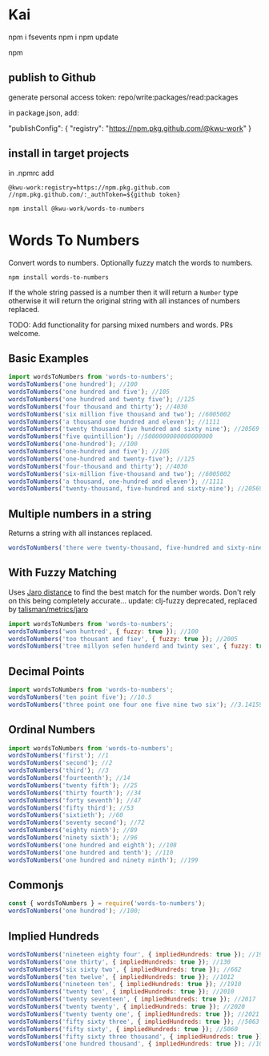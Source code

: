 # Kai

npm i fsevents
npm i
npm update

npm

## publish to Github

generate personal access token: repo/write:packages/read:packages

in package.json, add:

"publishConfig": {
"registry": "https://npm.pkg.github.com/@kwu-work"
}

## install in target projects

in .npmrc add

```
@kwu-work:registry=https://npm.pkg.github.com
//npm.pkg.github.com/:_authToken=${github token}
```

```
npm install @kwu-work/words-to-numbers
```

# Words To Numbers

Convert words to numbers. Optionally fuzzy match the words to numbers.

```
npm install words-to-numbers
```

If the whole string passed is a number then it will return a `Number` type otherwise it will return the original string with all instances of numbers replaced.

TODO: Add functionality for parsing mixed numbers and words. PRs welcome.

## Basic Examples

```javascript
import wordsToNumbers from 'words-to-numbers';
wordsToNumbers('one hundred'); //100
wordsToNumbers('one hundred and five'); //105
wordsToNumbers('one hundred and twenty five'); //125
wordsToNumbers('four thousand and thirty'); //4030
wordsToNumbers('six million five thousand and two'); //6005002
wordsToNumbers('a thousand one hundred and eleven'); //1111
wordsToNumbers('twenty thousand five hundred and sixty nine'); //20569
wordsToNumbers('five quintillion'); //5000000000000000000
wordsToNumbers('one-hundred'); //100
wordsToNumbers('one-hundred and five'); //105
wordsToNumbers('one-hundred and twenty-five'); //125
wordsToNumbers('four-thousand and thirty'); //4030
wordsToNumbers('six-million five-thousand and two'); //6005002
wordsToNumbers('a thousand, one-hundred and eleven'); //1111
wordsToNumbers('twenty-thousand, five-hundred and sixty-nine'); //20569
```

## Multiple numbers in a string

Returns a string with all instances replaced.

```javascript
wordsToNumbers('there were twenty-thousand, five-hundred and sixty-nine X in the five quintillion Y')) // 'there were 20569 X in the 5000000000000000000 Y'
```

## With Fuzzy Matching

Uses [Jaro distance](http://yomguithereal.github.io/clj-fuzzy/javascript.html#jaro) to find the best match for the number words. Don't rely on this being completely accurate...
update: clj-fuzzy deprecated, replaced by [talisman/metrics/jaro](https://github.com/Yomguithereal/talisman/blob/master/src/metrics/jaro.js)

```javascript
import wordsToNumbers from 'words-to-numbers';
wordsToNumbers('won huntred', { fuzzy: true }); //100
wordsToNumbers('too thousant and fiev', { fuzzy: true }); //2005
wordsToNumbers('tree millyon sefen hunderd and twinty sex', { fuzzy: true }); //3000726
```

## Decimal Points

```javascript
import wordsToNumbers from 'words-to-numbers';
wordsToNumbers('ten point five'); //10.5
wordsToNumbers('three point one four one five nine two six'); //3.1415926
```

## Ordinal Numbers

```javascript
import wordsToNumbers from 'words-to-numbers';
wordsToNumbers('first'); //1
wordsToNumbers('second'); //2
wordsToNumbers('third'); //3
wordsToNumbers('fourteenth'); //14
wordsToNumbers('twenty fifth'); //25
wordsToNumbers('thirty fourth'); //34
wordsToNumbers('forty seventh'); //47
wordsToNumbers('fifty third'); //53
wordsToNumbers('sixtieth'); //60
wordsToNumbers('seventy second'); //72
wordsToNumbers('eighty ninth'); //89
wordsToNumbers('ninety sixth'); //96
wordsToNumbers('one hundred and eighth'); //108
wordsToNumbers('one hundred and tenth'); //110
wordsToNumbers('one hundred and ninety ninth'); //199
```

## Commonjs

```javascript
const { wordsToNumbers } = require('words-to-numbers');
wordsToNumbers('one hundred'); //100;
```

## Implied Hundreds

```javascript
wordsToNumbers('nineteen eighty four', { impliedHundreds: true }); //1984
wordsToNumbers('one thirty', { impliedHundreds: true }); //130
wordsToNumbers('six sixty two', { impliedHundreds: true }); //662
wordsToNumbers('ten twelve', { impliedHundreds: true }); //1012
wordsToNumbers('nineteen ten', { impliedHundreds: true }); //1910
wordsToNumbers('twenty ten', { impliedHundreds: true }); //2010
wordsToNumbers('twenty seventeen', { impliedHundreds: true }); //2017
wordsToNumbers('twenty twenty', { impliedHundreds: true }); //2020
wordsToNumbers('twenty twenty one', { impliedHundreds: true }); //2021
wordsToNumbers('fifty sixty three', { impliedHundreds: true }); //5063
wordsToNumbers('fifty sixty', { impliedHundreds: true }); //5060
wordsToNumbers('fifty sixty three thousand', { impliedHundreds: true }); //5063000
wordsToNumbers('one hundred thousand', { impliedHundreds: true }); //100000
```
